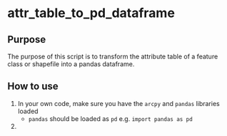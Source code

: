 # attr_table_to_pd_dataframe

## Purpose
The purpose of this script is to transform the attribute table of a feature class or shapefile into a pandas dataframe.

## How to use

1. In your own code, make sure you have the `arcpy` and `pandas` libraries loaded
    * `pandas` should be loaded as `pd` e.g. `import pandas as pd`
2. 
